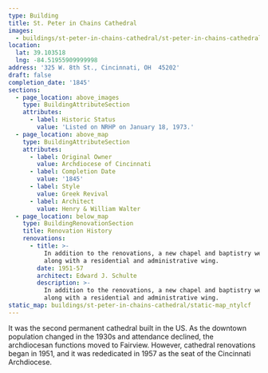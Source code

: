 ```yaml
---
type: Building
title: St. Peter in Chains Cathedral
images:
  - buildings/st-peter-in-chains-cathedral/st-peter-in-chains-cathedral-0_v9zwk6
location:
  lat: 39.103518
  lng: -84.51955909999998
address: '325 W. 8th St., Cincinnati, OH  45202'
draft: false
completion_date: '1845'
sections:
  - page_location: above_images
    type: BuildingAttributeSection
    attributes:
      - label: Historic Status
        value: 'Listed on NRHP on January 18, 1973.'
  - page_location: above_map
    type: BuildingAttributeSection
    attributes:
      - label: Original Owner
        value: Archdiocese of Cincinnati
      - label: Completion Date
        value: '1845'
      - label: Style
        value: Greek Revival
      - label: Architect
        value: Henry & William Walter
  - page_location: below_map
    type: BuildingRenovationSection
    title: Renovation History
    renovations:
      - title: >-
          In addition to the renovations, a new chapel and baptistry were added
          along with a residential and administrative wing.
        date: 1951-57
        architect: Edward J. Schulte
        description: >-
          In addition to the renovations, a new chapel and baptistry were added
          along with a residential and administrative wing.
static_map: buildings/st-peter-in-chains-cathedral/static-map_ntylcf
---
```


It was the second permanent cathedral built in the US. As the downtown population changed in the 1930s and attendance declined, the archdiocesan functions moved to Fairview. However, cathedral renovations began in 1951, and it was rededicated in 1957 as the seat of the Cincinnati Archdiocese.
